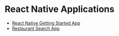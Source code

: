 # React Native Applications

- [React Native Getting Started App](https://github.com/javamultiplex/react-native/tree/master/rn-starter)
- [Restaurant Search App](https://github.com/javamultiplex/react-native/tree/master/rn-starter)

